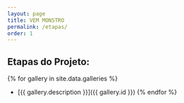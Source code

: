 ```yaml
---
layout: page
title: VEM MONSTRO
permalink: /etapas/
order: 1
---
```


<h2>Etapas do Projeto:</h2>


{% for gallery in site.data.galleries %}
- [{{ gallery.description }}]({{ gallery.id }})
{% endfor %}

